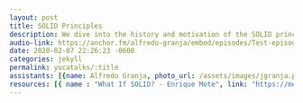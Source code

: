 ```yaml
---
layout: post
title: SOLID Principles
description: We dive into the history and motivation of the SOLID principles which conform a guide of good practices for object oriented programming (OOP), build the basis of object oriented design (OOD) and help developers deliver clean code. In this episode we see every principle, give examples and discuss how important every principle is and which problem is trying to solve.
audio-link: https://anchor.fm/alfredo-granja/embed/episodes/Test-episode-eaovmj
date: 2020-02-07 22:26:23 -0600
categories: jekyll
permalink: yucatalks/:title
assistants: [{name: Alfredo Granja, photo_url: /assets/images/jgranja.png, position: intern,contact: jgranja@nearsoft.com}, {name: Sandra Herrera, photo_url: /assets/images/sherrera.png, position: intern,  contact: sherrera@nearsoft.com}, {name: Eyden Villanueva, photo_url: /assets/images/evillanueva.png ,position: intern, contact: evillanueva@nearsoft.com}]
resources: [{ name : "What If SOLID? - Enrique Mote", link: "https://medium.com/@mote_enrique/what-if-solid-fcdf12524a89"}]
---
```



